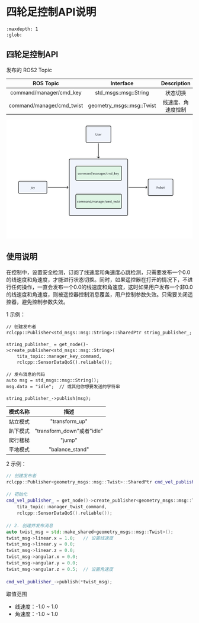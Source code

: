 # 四轮足控制API说明

```{toctree}
:maxdepth: 1
:glob:
```

## 四轮足控制API

发布的 ROS2 Topic

|ROS Topic                |Interface                |Description |
|:--------:               |:-------:                |:-----------:|
|command/manager/cmd_key  |std_msgs::msg::String    |状态切换|
|command/manager/cmd_twist|geometry_msgs::msg::Twist|线速度、角速度控制|             |

![TITATI](../../_static/TITATI.png)


## 使用说明
在控制中，设置安全检测，订阅了线速度和角速度心跳检测，只需要发布一个0.0的线速度和角速度，才能进行状态切换。同时，如果遥控器在打开的情况下，不进行任何操作，一直会发布一个0.0的线速度和角速度，这时如果用户发布一个非0.0的线速度和角速度，则被遥控器控制消息覆盖，用户控制参数失效。只需要关闭遥控器，避免控制参数失效。

1 示例：
```
// 创建发布者
rclcpp::Publisher<std_msgs::msg::String>::SharedPtr string_publisher_;

string_publisher_ = get_node()->create_publisher<std_msgs::msg::String>(
    tita_topic::manager_key_command,  
    rclcpp::SensorDataQoS().reliable());

// 发布消息的代码
auto msg = std_msgs::msg::String();
msg.data = "idle";  // 或其他你想要发送的字符串

string_publisher_->publish(msg);
```
| 模式名称 | 描述 |
|:--------|:-------:                |
|站立模式|"transform_up"|
|趴下模式|"transform_down"或者"idle"|
|爬行楼梯|"jump"|
|平地模式|"balance_stand"|


2 示例：
```cpp
// 创建发布者
rclcpp::Publisher<geometry_msgs::msg::Twist>::SharedPtr cmd_vel_publisher_;

// 初始化
cmd_vel_publisher_ = get_node()->create_publisher<geometry_msgs::msg::Twist>(
    tita_topic::manager_twist_command, 
    rclcpp::SensorDataQoS().reliable());

// 2. 创建并发布消息
auto twist_msg = std::make_shared<geometry_msgs::msg::Twist>();
twist_msg->linear.x = 1.0;   // 设置线速度
twist_msg->linear.y = 0.0;
twist_msg->linear.z = 0.0;
twist_msg->angular.x = 0.0;
twist_msg->angular.y = 0.0;
twist_msg->angular.z = 0.5;  // 设置角速度

cmd_vel_publisher_->publish(*twist_msg);
```
取值范围

- 线速度：-1.0 ~ 1.0
- 角速度：-1.0 ~ 1.0
